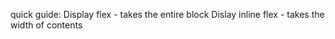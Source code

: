 
quick guide:
Display flex - takes the entire block 
Dislay inline flex - takes the width of contents  